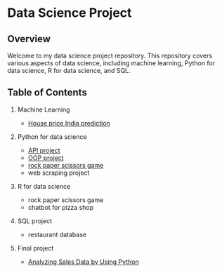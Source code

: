 # Data Science Project

## Overview
Welcome to my data science project repository. This repository covers various aspects of data science, including machine learning, Python for data science, R for data science, and SQL.

## Table of Contents
1. Machine Learning
    - <a href="https://github.com/phuwanate/data-science-project/tree/main/Machine_Learning_project" >House price India prediction</a>
2. Python for data science
    - <a href="https://github.com/phuwanate/data-science-project/tree/main/Python_project/API_project">API project</a>
    - <a href="https://github.com/phuwanate/data-science-project/tree/main/Python_project/OOP_project">OOP project</a>
    - <a href="https://github.com/phuwanate/data-science-project/tree/main/Python_project/rock-paper-scissors">rock paper scissors game</a>
    - web scraping project
3. R for data science
    - rock paper scissors game
    - chatbot for pizza shop
4. SQL project
    - restaurant database

5. Final project
    - <a href="https://datalore.jetbrains.com/report/static/BTxD8hPDBtK14s9dpfCtIL/rgLuBSZK6P6shj90cicZut" target="_blank" >Analyzing Sales Data by Using Python</a>

